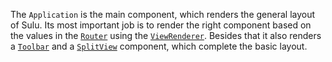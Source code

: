 The `Application` is the main component, which renders the general layout of Sulu. Its most important job is to render
the right component based on the values in the [`Router`](#router) using the [`ViewRenderer`](#viewrenderer). Besides
that it also renders a [`Toolbar`](#toolbar) and a [`SplitView`](#splitview)  component, which complete the basic
layout.
